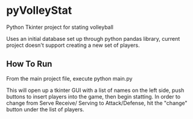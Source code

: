 # pyVolleyStat
Python Tkinter project for stating volleyball

Uses an initial database set up through python pandas library, current project doesn't support creating a new set of players.

## How To Run
From the main project file, execute python main.py

This will open up a tkinter GUI with a list of names on the left side, push buttons to insert players into the game, then begin statting.
In order to change from Serve Receive/ Serving to Attack/Defense, hit the "change" button under the list of players.

